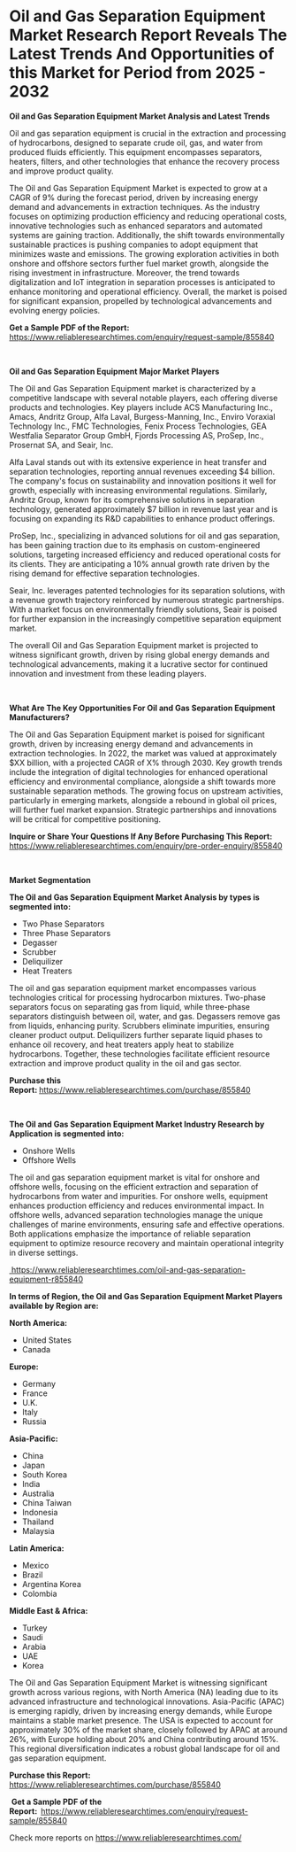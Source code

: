 <p><h1>Oil and Gas Separation Equipment Market Research Report Reveals The Latest Trends And Opportunities of this Market for Period from 2025 - 2032</h1></p><p><strong>Oil and Gas Separation Equipment Market Analysis and Latest Trends</strong></p>
<p><p>Oil and gas separation equipment is crucial in the extraction and processing of hydrocarbons, designed to separate crude oil, gas, and water from produced fluids efficiently. This equipment encompasses separators, heaters, filters, and other technologies that enhance the recovery process and improve product quality. </p><p>The Oil and Gas Separation Equipment Market is expected to grow at a CAGR of 9% during the forecast period, driven by increasing energy demand and advancements in extraction techniques. As the industry focuses on optimizing production efficiency and reducing operational costs, innovative technologies such as enhanced separators and automated systems are gaining traction. Additionally, the shift towards environmentally sustainable practices is pushing companies to adopt equipment that minimizes waste and emissions. The growing exploration activities in both onshore and offshore sectors further fuel market growth, alongside the rising investment in infrastructure. Moreover, the trend towards digitalization and IoT integration in separation processes is anticipated to enhance monitoring and operational efficiency. Overall, the market is poised for significant expansion, propelled by technological advancements and evolving energy policies.</p></p>
<p><strong>Get a Sample PDF of the Report:&nbsp;</strong> <a href="https://www.reliableresearchtimes.com/enquiry/request-sample/855840?utm_campaign=2771&utm_medium=2&utm_source=Github&utm_content=ia&utm_term=08042025&utm_id=oil-and-gas-separation-equipment">https://www.reliableresearchtimes.com/enquiry/request-sample/855840</a></p>
<p>&nbsp;</p>
<p><strong>Oil and Gas Separation Equipment Major Market Players</strong></p>
<p><p>The Oil and Gas Separation Equipment market is characterized by a competitive landscape with several notable players, each offering diverse products and technologies. Key players include ACS Manufacturing Inc., Amacs, Andritz Group, Alfa Laval, Burgess-Manning, Inc., Enviro Voraxial Technology Inc., FMC Technologies, Fenix Process Technologies, GEA Westfalia Separator Group GmbH, Fjords Processing AS, ProSep, Inc., Prosernat SA, and Seair, Inc.</p><p>Alfa Laval stands out with its extensive experience in heat transfer and separation technologies, reporting annual revenues exceeding $4 billion. The company's focus on sustainability and innovation positions it well for growth, especially with increasing environmental regulations. Similarly, Andritz Group, known for its comprehensive solutions in separation technology, generated approximately $7 billion in revenue last year and is focusing on expanding its R&D capabilities to enhance product offerings.</p><p>ProSep, Inc., specializing in advanced solutions for oil and gas separation, has been gaining traction due to its emphasis on custom-engineered solutions, targeting increased efficiency and reduced operational costs for its clients. They are anticipating a 10% annual growth rate driven by the rising demand for effective separation technologies.</p><p>Seair, Inc. leverages patented technologies for its separation solutions, with a revenue growth trajectory reinforced by numerous strategic partnerships. With a market focus on environmentally friendly solutions, Seair is poised for further expansion in the increasingly competitive separation equipment market.</p><p>The overall Oil and Gas Separation Equipment market is projected to witness significant growth, driven by rising global energy demands and technological advancements, making it a lucrative sector for continued innovation and investment from these leading players.</p></p>
<p>&nbsp;</p>
<p><strong>What Are The Key Opportunities For Oil and Gas Separation Equipment Manufacturers?</strong></p>
<p><p>The Oil and Gas Separation Equipment market is poised for significant growth, driven by increasing energy demand and advancements in extraction technologies. In 2022, the market was valued at approximately $XX billion, with a projected CAGR of X% through 2030. Key growth trends include the integration of digital technologies for enhanced operational efficiency and environmental compliance, alongside a shift towards more sustainable separation methods. The growing focus on upstream activities, particularly in emerging markets, alongside a rebound in global oil prices, will further fuel market expansion. Strategic partnerships and innovations will be critical for competitive positioning.</p></p>
<p><strong>Inquire or Share Your Questions If Any Before Purchasing This Report:</strong> <a href="https://www.reliableresearchtimes.com/enquiry/pre-order-enquiry/855840?utm_campaign=2771&utm_medium=2&utm_source=Github&utm_content=ia&utm_term=08042025&utm_id=oil-and-gas-separation-equipment">https://www.reliableresearchtimes.com/enquiry/pre-order-enquiry/855840</a></p>
<p>&nbsp;</p>
<p><strong>Market Segmentation</strong></p>
<p><strong>The Oil and Gas Separation Equipment Market Analysis by types is segmented into:</strong></p>
<p><ul><li>Two Phase Separators</li><li>Three Phase Separators</li><li>Degasser</li><li>Scrubber</li><li>Deliquilizer</li><li>Heat Treaters</li></ul></p>
<p><p>The oil and gas separation equipment market encompasses various technologies critical for processing hydrocarbon mixtures. Two-phase separators focus on separating gas from liquid, while three-phase separators distinguish between oil, water, and gas. Degassers remove gas from liquids, enhancing purity. Scrubbers eliminate impurities, ensuring cleaner product output. Deliquilizers further separate liquid phases to enhance oil recovery, and heat treaters apply heat to stabilize hydrocarbons. Together, these technologies facilitate efficient resource extraction and improve product quality in the oil and gas sector.</p></p>
<p><strong>Purchase this Report:&nbsp;</strong><a href="https://www.reliableresearchtimes.com/purchase/855840?utm_campaign=2771&utm_medium=2&utm_source=Github&utm_content=ia&utm_term=08042025&utm_id=oil-and-gas-separation-equipment">https://www.reliableresearchtimes.com/purchase/855840</a></p>
<p>&nbsp;</p>
<p><strong>The Oil and Gas Separation Equipment Market Industry Research by Application is segmented into:</strong></p>
<p><ul><li>Onshore Wells</li><li>Offshore Wells</li></ul></p>
<p><p>The oil and gas separation equipment market is vital for onshore and offshore wells, focusing on the efficient extraction and separation of hydrocarbons from water and impurities. For onshore wells, equipment enhances production efficiency and reduces environmental impact. In offshore wells, advanced separation technologies manage the unique challenges of marine environments, ensuring safe and effective operations. Both applications emphasize the importance of reliable separation equipment to optimize resource recovery and maintain operational integrity in diverse settings.</p></p>
<p><a href="https://www.reliableresearchtimes.com/oil-and-gas-separation-equipment-r855840?utm_campaign=2771&utm_medium=2&utm_source=Github&utm_content=ia&utm_term=08042025&utm_id=oil-and-gas-separation-equipment">&nbsp;https://www.reliableresearchtimes.com/oil-and-gas-separation-equipment-r855840</a></p>
<p><strong>In terms of Region, the Oil and Gas Separation Equipment Market Players available by Region are:</strong></p>
<p>
    <p> <strong> North America: </strong>
        <ul>
            <li>United States</li>
            <li>Canada</li>
        </ul>
        </p> 
    <p> <strong> Europe: </strong>
        <ul>
            <li>Germany</li>
            <li>France</li>
            <li>U.K.</li>
            <li>Italy</li>
            <li>Russia</li>
        </ul>
        </p> 
    <p> <strong> Asia-Pacific: </strong>
        <ul>
            <li>China</li>
            <li>Japan</li>
            <li>South Korea</li>
            <li>India</li>
            <li>Australia</li>
            <li>China Taiwan</li>
            <li>Indonesia</li>
            <li>Thailand</li>
            <li>Malaysia</li>
        </ul>
        </p> 
    <p> <strong> Latin America: </strong>
        <ul>
            <li>Mexico</li>
            <li>Brazil</li>
            <li>Argentina Korea</li>
            <li>Colombia</li>
        </ul>
        </p> 
    <p> <strong> Middle East & Africa: </strong>
        <ul>
            <li>Turkey</li>
            <li>Saudi</li>
            <li>Arabia</li>
            <li>UAE</li>
            <li>Korea</li>
        </ul>
    </p>
    </p>
<p><p>The Oil and Gas Separation Equipment Market is witnessing significant growth across various regions, with North America (NA) leading due to its advanced infrastructure and technological innovations. Asia-Pacific (APAC) is emerging rapidly, driven by increasing energy demands, while Europe maintains a stable market presence. The USA is expected to account for approximately 30% of the market share, closely followed by APAC at around 26%, with Europe holding about 20% and China contributing around 15%. This regional diversification indicates a robust global landscape for oil and gas separation equipment.</p></p>
<p><strong>Purchase this Report: </strong><a href="https://www.reliableresearchtimes.com/purchase/855840?utm_campaign=2771&utm_medium=2&utm_source=Github&utm_content=ia&utm_term=08042025&utm_id=oil-and-gas-separation-equipment">https://www.reliableresearchtimes.com/purchase/855840</a></p>
<p>&nbsp;<strong>Get a Sample PDF of the Report:&nbsp;&nbsp;</strong><a href="https://www.reliableresearchtimes.com/enquiry/request-sample/855840?utm_campaign=2771&utm_medium=2&utm_source=Github&utm_content=ia&utm_term=08042025&utm_id=oil-and-gas-separation-equipment">https://www.reliableresearchtimes.com/enquiry/request-sample/855840</a></p>
<p><strong></strong></p>
<p>Check more reports on <a href="https://www.reliableresearchtimes.com/?utm_campaign=2771&utm_medium=2&utm_source=Github&utm_content=ia&utm_term=08042025&utm_id=oil-and-gas-separation-equipment">https://www.reliableresearchtimes.com/</a></p>